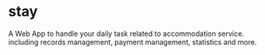 # stay
A Web App to handle your daily task related to accommodation service. including records management, payment management, statistics and more.
